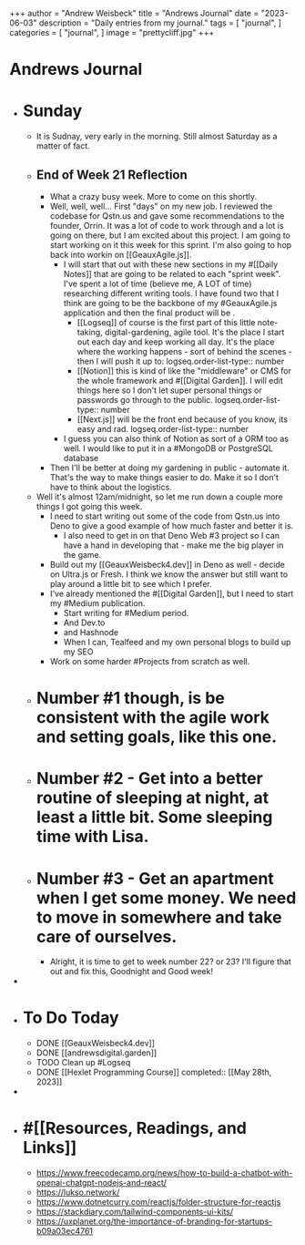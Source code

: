 +++ 
author = "Andrew Weisbeck" 
title = "Andrews Journal" 
date = "2023-06-03" 
description = "Daily entries from my journal." 
tags = [ "journal", ] 
categories = [ "journal", ] 
image = "prettycliff.jpg" 
+++

# Andrews Journal

- # Sunday
	- It is Sudnay, very early in the morning. Still almost Saturday  as a matter of fact.
	- ## End of Week 21 Reflection
		- What a crazy busy week. More to come on this shortly.
		- Well, well, well... First "days" on my new job. I reviewed the codebase for Qstn.us and gave some recommendations to the founder, Orrin. It was a lot of code to work through and a lot is going on there, but I am excited about this project. I am going to start working on it this week for this sprint. I'm also going to hop back into workin on [[GeauxAgile.js]].
			- I will start that out with these new sections in my #[[Daily Notes]] that are going to be related to each "sprint week". I've spent a lot of time (believe me, A LOT of time) researching different writing tools. I have found two that I think are going to be the backbone of my #GeauxAgile.js application and then the final product will be .
				- [[Logseq]] of course is the first part of this little note-taking, digital-gardening, agile tool. It's the place I start out each day and keep working all day. It's the place where the working happens - sort of behind the scenes - then I will push it up to:
				  logseq.order-list-type:: number
				- [[Notion]] this is kind of like the "middleware" or CMS for the whole framework and #[[Digital Garden]]. I will edit things here so I don't let super personal things or passwords go through to the public.
				  logseq.order-list-type:: number
				- [[Next.js]] will be the front end because of you know, its easy and rad. 
				  logseq.order-list-type:: number
			- I guess you can also think of Notion as sort of a ORM too as well. I would like to put it in a #MongoDB or PostgreSQL database
		- Then I'll be better at doing my gardening in public - automate it. That's the way to make things easier to do. Make it so I don't have to think about the logistics.
	- Well it's almost 12am/midnight, so let me run down a couple more things I got going this week.
		- I need to start writing out some of the code from Qstn.us into Deno to give a good example of how much faster and better it is.
			- I also need to get in on that Deno Web #3 project so I can have a hand in developing that - make me the big player in the game.
		- Build out my [[GeauxWeisbeck4.dev]] in Deno as well - decide on Ultra.js or Fresh. I think we know the answer but still want to play around a little bit to see which I prefer.
		- I've already mentioned the #[[Digital Garden]], but I need to start my #Medium publication.
			- Start writing for #Medium period.
			- And Dev.to
			- and Hashnode
			- When I can, Tealfeed and my own personal blogs to build up my SEO
		- Work on some harder #Projects from scratch as well.
	- # Number #1 though, is be consistent with the agile work and setting goals, like this one.
	- # Number #2 - Get into a better routine of sleeping at night, at least a little bit. Some sleeping time with Lisa.
	- # Number #3 - Get an apartment when I get some money. We need to move in somewhere and take care of ourselves.
		- Alright, it is time to get to week number 22? or 23? I'll figure that out and fix this, Goodnight and Good week!
-
- # To Do Today
	- DONE [[GeauxWeisbeck4.dev]]
	- DONE [[andrewsdigital.garden]]
	- TODO Clean up #Logseq
	- DONE [[Hexlet Programming Course]]
	  completed:: [[May 28th, 2023]]
-
- # #[[Resources, Readings, and Links]]
	- https://www.freecodecamp.org/news/how-to-build-a-chatbot-with-openai-chatgpt-nodejs-and-react/
	- https://lukso.network/
	- https://www.dotnetcurry.com/reactjs/folder-structure-for-reactjs
	- https://stackdiary.com/tailwind-components-ui-kits/
	- https://uxplanet.org/the-importance-of-branding-for-startups-b09a03ec4761
